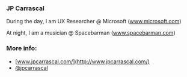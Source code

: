 ### JP Carrascal

<!---
<img width="50%" align="right" src="https://github-readme-stats.vercel.app/api?username=jpcarrascal&show_icons=true&theme=vue&hide_title=true&count_private=true" />
--->

During the day, I am UX Researcher @ Microsoft (www.microsoft.com)

At night, I am a musician @ Spacebarman (www.spacebarman.com)

### More info:
* [www.jpcarrascal.com/](http://www.jpcarrascal.com/)
* [@jpcarrascal](https://twitter.com/jpcarrascal)
